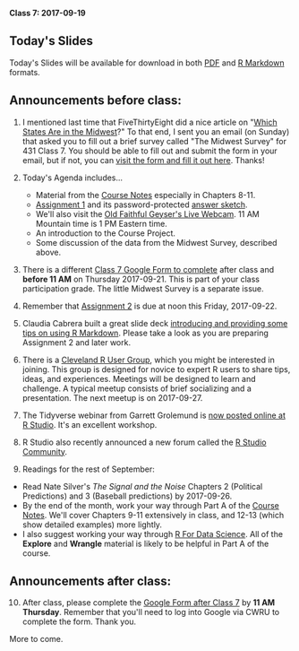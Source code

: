 **Class 7: 2017-09-19**

## Today's Slides

Today's Slides will be available for download in both [PDF](https://github.com/THOMASELOVE/431slides/blob/master/class_07/431_2017_class-07-slides.pdf) and [R Markdown](https://github.com/THOMASELOVE/431slides/blob/master/class_07/431_2017_class-07-slides.Rmd) formats.

## Announcements before class:

1. I mentioned last time that FiveThirtyEight did a nice article on "[Which States Are in the Midwest](https://fivethirtyeight.com/datalab/what-states-are-in-the-midwest/)?" To that end, I sent you an email (on Sunday) that asked you to fill out a brief survey called "The Midwest Survey" for 431 Class 7. You should be able to fill out and submit the form in your email, but if not, you can [visit the form and fill it out here](https://goo.gl/forms/pKthnDsY6i3edZY32). Thanks!

2. Today's Agenda includes... 
    + Material from the [Course Notes](https://thomaselove.github.io/431notes/) especially in Chapters 8-11.
    + [Assignment 1](https://github.com/THOMASELOVE/431homework/blob/master/431-2017_assignment-1.md) and its password-protected [answer sketch](https://github.com/THOMASELOVE/431homework/blob/master/HW1/README.md).
    + We'll also visit the [Old Faithful Geyser's Live Webcam](https://www.nps.gov/features/yell/webcam/oldFaithfulStreaming.html). 11 AM Mountain time is 1 PM Eastern time.
    + An introduction to the Course Project.
    + Some discussion of the data from the Midwest Survey, described above.

3. There is a different [Class 7 Google Form to complete](https://goo.gl/forms/UWWSx5vzJQf2X35D3) after class and **before 11 AM** on Thursday 2017-09-21. This is part of your class participation grade. The little Midwest Survey is a separate issue.

4. Remember that [Assignment 2](https://github.com/THOMASELOVE/431homework/blob/master/431-2017_assignment-2.md) is due at noon this Friday, 2017-09-22.

5. Claudia Cabrera built a great slide deck [introducing and providing some tips on using R Markdown](https://github.com/THOMASELOVE/431slides/blob/master/class_07/2017-09-19_Claudia_Cabrera_Intro-to-Markdown-and-some-tips.pdf). Please take a look as you are preparing Assignment 2 and later work.

6. There is a [Cleveland R User Group](https://www.meetup.com/Cleveland-UseR-Group/events/242960813/), which you might be interested in joining. This group is designed for novice to expert R users to share tips, ideas, and experiences.  Meetings will be designed to learn and challenge.  A typical meetup consists of brief socializing and a presentation. The next meetup is on 2017-09-27.

7. The Tidyverse webinar from Garrett Grolemund is [now posted online at R Studio](https://www.rstudio.com/resources/webinars/tidyverse-visualization-and-manipulation-basics/). It's an excellent workshop.

8. R Studio also recently announced a new forum called the [R Studio Community](https://blog.rstudio.com/2017/09/14/rstudio-community/).

9. Readings for the rest of September:

- Read Nate Silver's *The Signal and the Noise* Chapters 2 (Political Predictions) and 3 (Baseball predictions) by 2017-09-26.
- By the end of the month, work your way through Part A of the [Course Notes](https://thomaselove.github.io/431notes/). We'll cover Chapters 9-11 extensively in class, and 12-13 (which show detailed examples) more lightly.
- I also suggest working your way through [R For Data Science](http://r4ds.had.co.nz/). All of the **Explore** and **Wrangle** material is likely to be helpful in Part A of the course.

## Announcements after class:

10. After class, please complete the [Google Form after Class 7](https://goo.gl/forms/UWWSx5vzJQf2X35D3) by **11 AM Thursday**. Remember that you'll need to log into Google via CWRU to complete the form. Thank you.

More to come.
